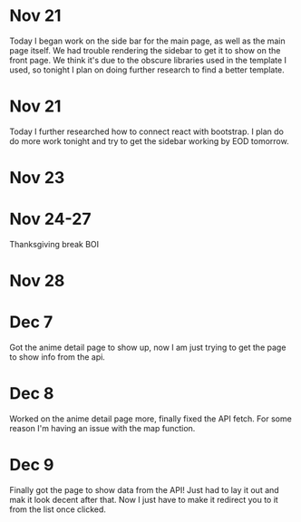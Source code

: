 # Nov 21

Today I began work on the side bar for the main page, as well as the main page itself. We had trouble rendering the
sidebar to get it to show on the front page. We think it's due to the obscure libraries used in the template
I used, so tonight I plan on doing further research to find a better template.

# Nov 21

Today I further researched how to connect react with bootstrap. I plan do do more work tonight and try to get the sidebar working by EOD tomorrow.

# Nov 23

# Nov 24-27

Thanksgiving break BOI

# Nov 28

# Dec 7

Got the anime detail page to show up, now I am just trying to get the page to show info from the api.

# Dec 8

Worked on the anime detail page more, finally fixed the API fetch. For some reason I'm having an issue with the map function.

# Dec 9

Finally got the page to show data from the API! Just had to lay it out and mak it look decent after that. Now I just have to make it redirect you to it from the list once clicked.

